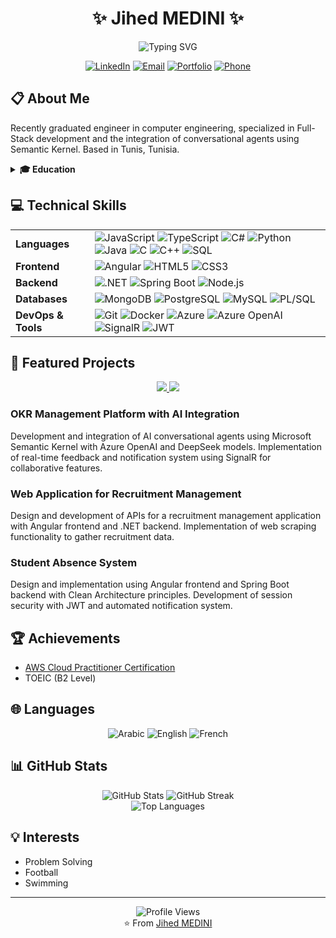 # <div align="center">✨ Jihed MEDINI ✨</div>

<div align="center">
  <img src="https://readme-typing-svg.herokuapp.com?font=Fira+Code&weight=500&size=24&pause=1000&color=0969DA&center=true&vCenter=true&random=false&width=500&lines=Full-Stack+Engineer;AI+Enthusiast;Problem+Solver" alt="Typing SVG" />
</div>

<p align="center">
  <a href="https://www.linkedin.com/in/jihed-medini/"><img src="https://img.shields.io/badge/LinkedIn-0A66C2?style=for-the-badge&logo=linkedin&logoColor=white" alt="LinkedIn" /></a>
  <a href="mailto:jihede.medini@gmail.com"><img src="https://img.shields.io/badge/Email-D14836?style=for-the-badge&logo=gmail&logoColor=white" alt="Email" /></a>
  <a href="https://jihedmedini.vercel.app/"><img src="https://img.shields.io/badge/Portfolio-000000?style=for-the-badge&logo=vercel&logoColor=white" alt="Portfolio" /></a>
  <a href="tel:+21693522921"><img src="https://img.shields.io/badge/+216%2093%20522%20921-25D366?style=for-the-badge&logo=whatsapp&logoColor=white" alt="Phone" /></a>
</p>

## 📋 About Me

Recently graduated engineer in computer engineering, specialized in Full-Stack development and the integration of conversational agents using Semantic Kernel. Based in Tunis, Tunisia.

<details>
<summary><b>🎓 Education</b></summary>
<br>

- **National Engineering School of Carthage - ENICarthage**  
  *Engineering cycle in computer engineering*  
  Sept 2022 - present | Charguia II, Tunisia

- **Higher Institute of Arts and Multimedia Manouba - ISAMM**  
  *Bachelor in Computer Science: Data Analysis and Big Data*  
  Sept 2019 - June 2022 | Tunis, Tunisia
</details>

## 💻 Technical Skills

<table>
  <tr>
    <td><b>Languages</b></td>
    <td>
      <img src="https://img.shields.io/badge/JavaScript-F7DF1E?style=flat-square&logo=javascript&logoColor=black" alt="JavaScript" />
      <img src="https://img.shields.io/badge/TypeScript-3178C6?style=flat-square&logo=typescript&logoColor=white" alt="TypeScript" />
      <img src="https://img.shields.io/badge/C%23-239120?style=flat-square&logo=c-sharp&logoColor=white" alt="C#" />
      <img src="https://img.shields.io/badge/Python-3776AB?style=flat-square&logo=python&logoColor=white" alt="Python" />
      <img src="https://img.shields.io/badge/Java-007396?style=flat-square&logo=java&logoColor=white" alt="Java" />
      <img src="https://img.shields.io/badge/C-A8B9CC?style=flat-square&logo=c&logoColor=black" alt="C" />
      <img src="https://img.shields.io/badge/C++-00599C?style=flat-square&logo=c%2B%2B&logoColor=white" alt="C++" />
      <img src="https://img.shields.io/badge/SQL-4479A1?style=flat-square&logo=postgresql&logoColor=white" alt="SQL" />
    </td>
  </tr>
  <tr>
    <td><b>Frontend</b></td>
    <td>
      <img src="https://img.shields.io/badge/Angular-DD0031?style=flat-square&logo=angular&logoColor=white" alt="Angular" />
      <img src="https://img.shields.io/badge/HTML5-E34F26?style=flat-square&logo=html5&logoColor=white" alt="HTML5" />
      <img src="https://img.shields.io/badge/CSS3-1572B6?style=flat-square&logo=css3&logoColor=white" alt="CSS3" />
    </td>
  </tr>
  <tr>
    <td><b>Backend</b></td>
    <td>
      <img src="https://img.shields.io/badge/.NET-512BD4?style=flat-square&logo=.net&logoColor=white" alt=".NET" />
      <img src="https://img.shields.io/badge/Spring%20Boot-6DB33F?style=flat-square&logo=spring-boot&logoColor=white" alt="Spring Boot" />
      <img src="https://img.shields.io/badge/Node.js-339933?style=flat-square&logo=node.js&logoColor=white" alt="Node.js" />
    </td>
  </tr>
  <tr>
    <td><b>Databases</b></td>
    <td>
      <img src="https://img.shields.io/badge/MongoDB-47A248?style=flat-square&logo=mongodb&logoColor=white" alt="MongoDB" />
      <img src="https://img.shields.io/badge/PostgreSQL-336791?style=flat-square&logo=postgresql&logoColor=white" alt="PostgreSQL" />
      <img src="https://img.shields.io/badge/MySQL-4479A1?style=flat-square&logo=mysql&logoColor=white" alt="MySQL" />
      <img src="https://img.shields.io/badge/PL%2FSQL-F80000?style=flat-square&logo=oracle&logoColor=white" alt="PL/SQL" />
    </td>
  </tr>
  <tr>
    <td><b>DevOps & Tools</b></td>
    <td>
      <img src="https://img.shields.io/badge/Git-F05032?style=flat-square&logo=git&logoColor=white" alt="Git" />
      <img src="https://img.shields.io/badge/Docker-2496ED?style=flat-square&logo=docker&logoColor=white" alt="Docker" />
      <img src="https://img.shields.io/badge/Azure-0078D4?style=flat-square&logo=microsoft-azure&logoColor=white" alt="Azure" />
      <img src="https://img.shields.io/badge/Azure%20OpenAI-0078D4?style=flat-square&logo=microsoft-azure&logoColor=white" alt="Azure OpenAI" />
      <img src="https://img.shields.io/badge/SignalR-512BD4?style=flat-square&logo=.net&logoColor=white" alt="SignalR" />
      <img src="https://img.shields.io/badge/JWT-000000?style=flat-square&logo=json-web-tokens&logoColor=white" alt="JWT" />
    </td>
  </tr>
</table>

## 🚀 Featured Projects

<div align="center">
<a href="https://github.com/JihedeMedini/OKR_PROJECT">
  <img src="https://github-readme-stats.vercel.app/api/pin/?username=JihedeMedini&repo=OKR_PROJECT&theme=tokyonight" />
</a>
<a href="https://github.com/JihedeMedini/RecruitmentManagement">
  <img src="https://github-readme-stats.vercel.app/api/pin/?username=JihedeMedini&repo=RecruitmentManagement&theme=tokyonight" />
</a>
</div>

### OKR Management Platform with AI Integration
Development and integration of AI conversational agents using Microsoft Semantic Kernel with Azure OpenAI and DeepSeek models. Implementation of real-time feedback and notification system using SignalR for collaborative features.

### Web Application for Recruitment Management
Design and development of APIs for a recruitment management application with Angular frontend and .NET backend. Implementation of web scraping functionality to gather recruitment data.

### Student Absence System
Design and implementation using Angular frontend and Spring Boot backend with Clean Architecture principles. Development of session security with JWT and automated notification system.

## 🏆 Achievements

- [AWS Cloud Practitioner Certification](https://www.credly.com/badges/52efaabd-3588-4af8-a372-4bc937cedd81/public_url)
- TOEIC (B2 Level)

## 🌐 Languages

<div align="center">
  <img src="https://img.shields.io/badge/Arabic-Native%20(C2)-4CAF50?style=for-the-badge" alt="Arabic" />
  <img src="https://img.shields.io/badge/English-Intermediate%20(B2)-2196F3?style=for-the-badge" alt="English" />
  <img src="https://img.shields.io/badge/French-Intermediate%20(B2)-FF9800?style=for-the-badge" alt="French" />
</div>

## 📊 GitHub Stats

<div align="center">
  <img src="https://github-readme-stats.vercel.app/api?username=JihedeMedini&show_icons=true&theme=tokyonight&hide_border=true" alt="GitHub Stats" />
  <img src="https://github-readme-streak-stats.herokuapp.com/?user=JihedeMedini&theme=tokyonight&hide_border=true" alt="GitHub Streak" />
</div>

<div align="center">
  <img src="https://github-readme-stats.vercel.app/api/top-langs/?username=JihedeMedini&layout=compact&theme=tokyonight&hide_border=true" alt="Top Languages" />
</div>

## 💡 Interests
- Problem Solving
- Football
- Swimming

---

<div align="center">
  <img src="https://komarev.com/ghpvc/?username=JihedeMedini&style=flat-square&color=blue" alt="Profile Views" />
</div>

<div align="center">
  ⭐️ From <a href="https://github.com/JihedeMedini">Jihed MEDINI</a>
</div> 